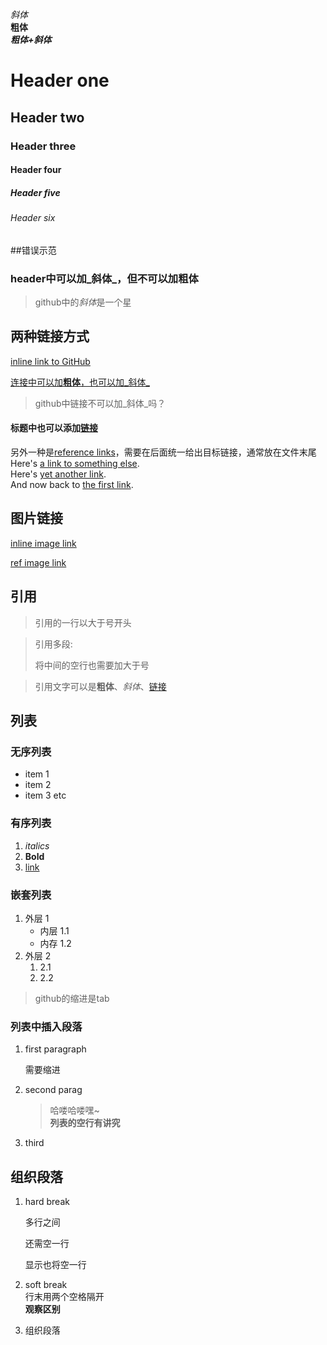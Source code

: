 
_斜体_  
**粗体**  
_**粗体+斜体**_

# Header one
## Header two
### Header three
#### Header four
##### Header five
###### Header six
##错误示范
### header中可以加_斜体_，但不可以加**粗体**

>github中的*斜体*是一个星

## 两种链接方式
[inline link to GitHub](https://www.github.com)

[连接中可以加**粗体**，也可以加_斜体_](https://www.baidu.com)  
>github中链接不可以加_斜体_吗？
#### 标题中也可以添加[链接](https://www.baidu.com)
另外一种是[reference links][another place]，需要在后面统一给出目标链接，通常放在文件末尾  
Here's [a link to something else][another place].  
Here's [yet another link][another-link].  
And now back to [the first link][another place].  

[another place]: https://www.github.com
[another-link]: https://www.google.com

## 图片链接
[inline image link](http://octodex.github.com/images/octdrey-catburn.jpg)

[ref image link][imageref]

[imageref]:http://octodex.github.com/images/founding-father.jpg

## 引用
>引用的一行以大于号开头

>引用多段:
>
>将中间的空行也需要加大于号

>引用文字可以是**粗体**、_斜体_、[链接](www.github.com)

## 列表
### 无序列表
* item 1
* item 2
* item 3 etc

### 有序列表
1. _italics_
2. **Bold**
3. [link](www.github.com)

### 嵌套列表
1. 外层 1
	* 内层 1.1
	* 内存 1.2
2. 外层 2
	1. 2.1
	2. 2.2
>github的缩进是tab

### 列表中插入段落
1. first paragraph

	需要缩进
	
2. second parag
	>哈喽哈喽嘿~  
	**列表的空行有讲究**

3. third

## 组织段落
1. hard break
 
	多行之间
 
	还需空一行
 
	显示也将空一行
 
 
2. soft break  
	行末用两个空格隔开  
	**观察区别**  
3. 组织段落
 


```python

```
